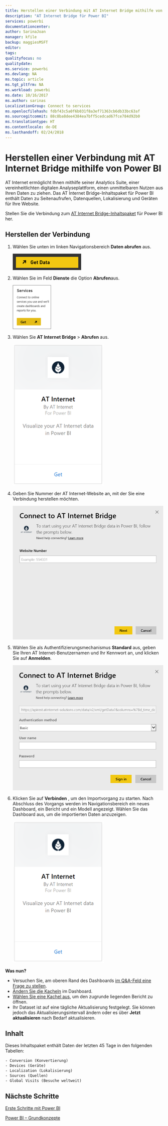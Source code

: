 ```yaml
---
title: Herstellen einer Verbindung mit AT Internet Bridge mithilfe von Power BI
description: "AT Internet Bridge für Power BI"
services: powerbi
documentationcenter: 
author: SarinaJoan
manager: kfile
backup: maggiesMSFT
editor: 
tags: 
qualityfocus: no
qualitydate: 
ms.service: powerbi
ms.devlang: NA
ms.topic: article
ms.tgt_pltfrm: NA
ms.workload: powerbi
ms.date: 10/16/2017
ms.author: sarinas
LocalizationGroup: Connect to services
ms.openlocfilehash: fdbf43c5a0f6b031f8a3ef71363cb6db33bc63af
ms.sourcegitcommit: 88c8ba8dee4384ea7bff5cedcad67fce784d92b0
ms.translationtype: HT
ms.contentlocale: de-DE
ms.lasthandoff: 02/24/2018
---
```

# <a name="connect-to-at-internet-bridge-with-power-bi"></a>Herstellen einer Verbindung mit AT Internet Bridge mithilfe von Power BI
AT Internet ermöglicht Ihnen mithilfe seiner Analytics Suite, einer vereinheitlichten digitalen Analyseplattform, einen unmittelbaren Nutzen aus Ihren Daten zu ziehen. Das AT Internet Bridge-Inhaltspaket für Power BI enthält Daten zu Seitenaufrufen, Datenquellen, Lokalisierung und Geräten für Ihre Website.

Stellen Sie die Verbindung zum [AT Internet Bridge-Inhaltspaket](https://app.powerbi.com/getdata/services/at-internet-bridge) für Power BI her.

## <a name="how-to-connect"></a>Herstellen der Verbindung
1. Wählen Sie unten im linken Navigationsbereich **Daten abrufen** aus.
   
   ![](media/service-connect-to-at-internet/pbi_getdata.png) 
2. Wählen Sie im Feld **Dienste** die Option **Abrufen**aus.
   
   ![](media/service-connect-to-at-internet/pbi_getservices.png) 
3. Wählen Sie **AT Internet Bridge** \> **Abrufen** aus.
   
   ![](media/service-connect-to-at-internet/atinternet.png)
4. Geben Sie Nummer der AT Internet-Website an, mit der Sie eine Verbindung herstellen möchten.
   
   ![](media/service-connect-to-at-internet/params.png)
5. Wählen Sie als Authentifizierungsmechanismus **Standard** aus, geben Sie Ihren AT Internet-Benutzernamen und Ihr Kennwort an, und klicken Sie auf **Anmelden**.
   
   ![](media/service-connect-to-at-internet/creds.png)
6. Klicken Sie auf **Verbinden** , um den Importvorgang zu starten. Nach Abschluss des Vorgangs werden im Navigationsbereich ein neues Dashboard, ein Bericht und ein Modell angezeigt. Wählen Sie das Dashboard aus, um die importierten Daten anzuzeigen.
   
    ![](media/service-connect-to-at-internet/atinternet.png)

**Was nun?**

* Versuchen Sie, am oberen Rand des Dashboards [im Q&A-Feld eine Frage zu stellen](power-bi-q-and-a.md).
* [Ändern Sie die Kacheln](service-dashboard-edit-tile.md) im Dashboard.
* [Wählen Sie eine Kachel aus](service-dashboard-tiles.md), um den zugrunde liegenden Bericht zu öffnen.
* Ihr Dataset ist auf eine tägliche Aktualisierung festgelegt. Sie können jedoch das Aktualisierungsintervall ändern oder es über **Jetzt aktualisieren** nach Bedarf aktualisieren.

## <a name="whats-included"></a>Inhalt
Dieses Inhaltspaket enthält Daten der letzten 45 Tage in den folgenden Tabellen:  

    - Conversion (Konvertierung)  
    - Devices (Geräte)  
    - Localization (Lokalisierung)  
    - Sources (Quellen)  
    - Global Visits (Besuche weltweit)  

## <a name="next-steps"></a>Nächste Schritte
[Erste Schritte mit Power BI](service-get-started.md)

[Power BI – Grundkonzepte](service-basic-concepts.md)

